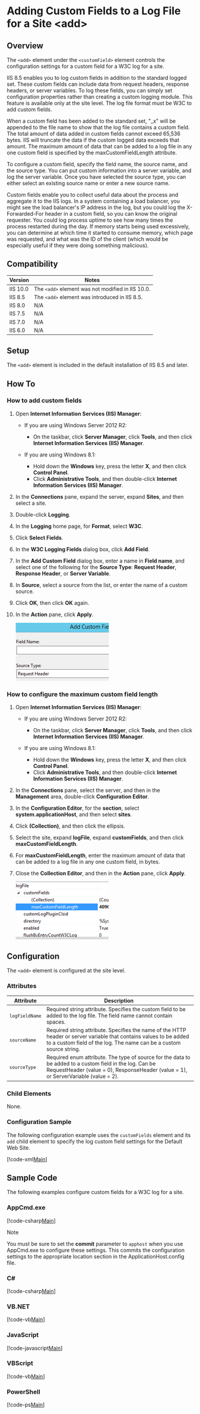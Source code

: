 Adding Custom Fields to a Log File for a Site &lt;add&gt;
====================
<a id="001"></a>
## Overview

The `<add>` element under the `<customField>` element controls the configuration settings for a custom field for a W3C log for a site.

IIS 8.5 enables you to log custom fields in addition to the standard logged set. These custom fields can include data from request headers, response headers, or server variables. To log these fields, you can simply set configuration properties rather than creating a custom logging module. This feature is available only at the site level. The log file format must be W3C to add custom fields.

When a custom field has been added to the standard set, "\_x" will be appended to the file name to show that the log file contains a custom field. The total amount of data added in custom fields cannot exceed 65,536 bytes. IIS will truncate the data if the custom logged data exceeds that amount. The maximum amount of data that can be added to a log file in any one custom field is specified by the maxCustomFieldLength attribute.

To configure a custom field, specify the field name, the source name, and the source type. You can put custom information into a server variable, and log the server variable. Once you have selected the source type, you can either select an existing source name or enter a new source name.

Custom fields enable you to collect useful data about the process and aggregate it to the IIS logs. In a system containing a load balancer, you might see the load balancer's IP address in the log, but you could log the X-Forwarded-For header in a custom field, so you can know the original requester. You could log process uptime to see how many times the process restarted during the day. If memory starts being used excessively, you can determine at which time it started to consume memory, which page was requested, and what was the ID of the client (which would be especially useful if they were doing something malicious).
 
<a id="002"></a>
## Compatibility

| Version | Notes |
| --- | --- |
| IIS 10.0 | The `<add>` element was not modified in IIS 10.0. |
| IIS 8.5 | The `<add>` element was introduced in IIS 8.5. |
| IIS 8.0 | N/A |
| IIS 7.5 | N/A |
| IIS 7.0 | N/A |
| IIS 6.0 | N/A |

<a id="003"></a>
## Setup

The `<add>` element is included in the default installation of IIS 8.5 and later.

<a id="004"></a>
## How To

### How to add custom fields

1. Open **Internet Information Services (IIS) Manager**: 

    - If you are using Windows Server 2012 R2: 

        - On the taskbar, click **Server Manager**, click **Tools**, and then click **Internet Information Services (IIS) Manager**.
    - If you are using Windows 8.1: 

        - Hold down the **Windows** key, press the letter **X**, and then click **Control Panel**.
        - Click **Administrative Tools**, and then double-click **Internet Information Services (IIS) Manager**.
2. In the **Connections** pane, expand the server, expand **Sites**, and then select a site.
3. Double-click **Logging**.
4. In the **Logging** home page, for **Format**, select **W3C**.
5. Click **Select Fields**.
6. In the **W3C Logging Fields** dialog box, click **Add Field**.
7. In the **Add Custom Field** dialog box, enter a name in **Field name**, and select one of the following for the **Source Type**: **Request Header**, **Response Header**, or **Server Variable**.
8. In **Source**, select a source from the list, or enter the name of a custom source.
9. Click **OK**, then click **OK** again.
10. In the **Action** pane, click **Apply**.  
  
    [![](add/_static/image2.png)](add/_static/image1.png)

### How to configure the maximum custom field length

1. Open **Internet Information Services (IIS) Manager**: 

    - If you are using Windows Server 2012 R2: 

        - On the taskbar, click **Server Manager**, click **Tools**, and then click **Internet Information Services (IIS) Manager**.
    - If you are using Windows 8.1: 

        - Hold down the **Windows** key, press the letter **X**, and then click **Control Panel**.
        - Click **Administrative Tools**, and then double-click **Internet Information Services (IIS) Manager**.
2. In the **Connections** pane, select the server, and then in the **Management** area, double-click **Configuration Editor**.
3. In the **Configuration Editor**, for the **section**, select **system.applicationHost**, and then select **sites**.
4. Click **(Collection)**, and then click the ellipsis.
5. Select the site, expand **logFile**, expand **customFields**, and then click **maxCustomFieldLength**.
6. For **maxCustomFieldLength**, enter the maximum amount of data that can be added to a log file in any one custom field, in bytes.
7. Close the **Collection Editor**, and then in the **Action** pane, click **Apply**.  
  
    [![](add/_static/image4.png)](add/_static/image3.png)

<a id="005"></a>
## Configuration

The `<add>` element is configured at the site level.

### Attributes

| Attribute | Description |
| --- | --- |
| `logFieldName` | Required string attribute. Specifies the custom field to be added to the log file. The field name cannot contain spaces. |
| `sourceName` | Required string attribute. Specifies the name of the HTTP header or server variable that contains values to be added to a custom field of the log. The name can be a custom source string. |
| `sourceType` | Required enum attribute. The type of source for the data to be added to a custom field in the log. Can be RequestHeader (value = 0), ResponseHeader (value = 1), or ServerVariable (value = 2). |

### Child Elements

None.

### Configuration Sample

The following configuration example uses the `customFields` element and its `add` child element to specify the log custom field settings for the Default Web Site.

[!code-xml[Main](add/samples/sample1.xml)]

<a id="006"></a>
## Sample Code

The following examples configure custom fields for a W3C log for a site.

### AppCmd.exe

[!code-csharp[Main](add/samples/sample2.cs)]

> [!NOTE]
> You must be sure to set the **commit** parameter to `apphost` when you use AppCmd.exe to configure these settings. This commits the configuration settings to the appropriate location section in the ApplicationHost.config file.

### C#

[!code-csharp[Main](add/samples/sample3.cs)]

### VB.NET

[!code-vb[Main](add/samples/sample4.vb)]

### JavaScript

[!code-javascript[Main](add/samples/sample5.js)]

### VBScript

[!code-vb[Main](add/samples/sample6.vb)]

### PowerShell

[!code-ps[Main](add/samples/sample-0-7.unknown)]